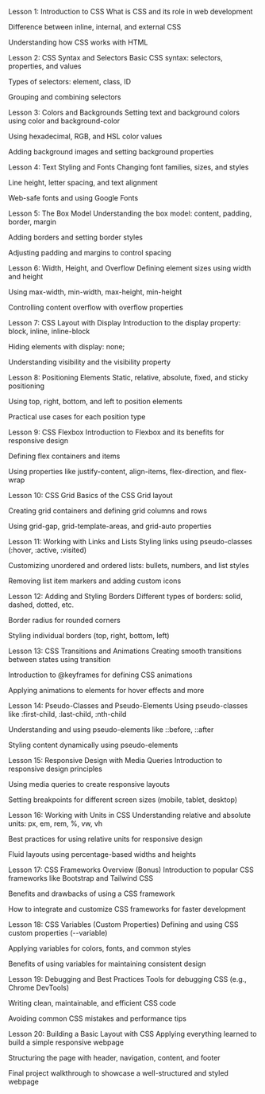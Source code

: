 Lesson 1: Introduction to CSS
What is CSS and its role in web development

Difference between inline, internal, and external CSS

Understanding how CSS works with HTML

Lesson 2: CSS Syntax and Selectors
Basic CSS syntax: selectors, properties, and values

Types of selectors: element, class, ID

Grouping and combining selectors

Lesson 3: Colors and Backgrounds
Setting text and background colors using color and background-color

Using hexadecimal, RGB, and HSL color values

Adding background images and setting background properties

Lesson 4: Text Styling and Fonts
Changing font families, sizes, and styles

Line height, letter spacing, and text alignment

Web-safe fonts and using Google Fonts

Lesson 5: The Box Model
Understanding the box model: content, padding, border, margin

Adding borders and setting border styles

Adjusting padding and margins to control spacing

Lesson 6: Width, Height, and Overflow
Defining element sizes using width and height

Using max-width, min-width, max-height, min-height

Controlling content overflow with overflow properties

Lesson 7: CSS Layout with Display
Introduction to the display property: block, inline, inline-block

Hiding elements with display: none;

Understanding visibility and the visibility property

Lesson 8: Positioning Elements
Static, relative, absolute, fixed, and sticky positioning

Using top, right, bottom, and left to position elements

Practical use cases for each position type

Lesson 9: CSS Flexbox
Introduction to Flexbox and its benefits for responsive design

Defining flex containers and items

Using properties like justify-content, align-items, flex-direction, and flex-wrap

Lesson 10: CSS Grid
Basics of the CSS Grid layout

Creating grid containers and defining grid columns and rows

Using grid-gap, grid-template-areas, and grid-auto properties

Lesson 11: Working with Links and Lists
Styling links using pseudo-classes (:hover, :active, :visited)

Customizing unordered and ordered lists: bullets, numbers, and list styles

Removing list item markers and adding custom icons

Lesson 12: Adding and Styling Borders
Different types of borders: solid, dashed, dotted, etc.

Border radius for rounded corners

Styling individual borders (top, right, bottom, left)

Lesson 13: CSS Transitions and Animations
Creating smooth transitions between states using transition

Introduction to @keyframes for defining CSS animations

Applying animations to elements for hover effects and more

Lesson 14: Pseudo-Classes and Pseudo-Elements
Using pseudo-classes like :first-child, :last-child, :nth-child

Understanding and using pseudo-elements like ::before, ::after

Styling content dynamically using pseudo-elements

Lesson 15: Responsive Design with Media Queries
Introduction to responsive design principles

Using media queries to create responsive layouts

Setting breakpoints for different screen sizes (mobile, tablet, desktop)

Lesson 16: Working with Units in CSS
Understanding relative and absolute units: px, em, rem, %, vw, vh

Best practices for using relative units for responsive design

Fluid layouts using percentage-based widths and heights

Lesson 17: CSS Frameworks Overview (Bonus)
Introduction to popular CSS frameworks like Bootstrap and Tailwind CSS

Benefits and drawbacks of using a CSS framework

How to integrate and customize CSS frameworks for faster development

Lesson 18: CSS Variables (Custom Properties)
Defining and using CSS custom properties (--variable)

Applying variables for colors, fonts, and common styles

Benefits of using variables for maintaining consistent design

Lesson 19: Debugging and Best Practices
Tools for debugging CSS (e.g., Chrome DevTools)

Writing clean, maintainable, and efficient CSS code

Avoiding common CSS mistakes and performance tips

Lesson 20: Building a Basic Layout with CSS
Applying everything learned to build a simple responsive webpage

Structuring the page with header, navigation, content, and footer

Final project walkthrough to showcase a well-structured and styled webpage